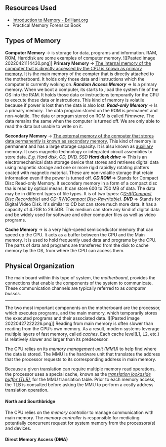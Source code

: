 ```toc
```
## Resources Used
- [Introduction to Memory - Brilliant.org](https://brilliant.org/courses/memory/)
- Practical Memory Forensics Book

## Types of Memory
**Computer Memory** -> is storage for data, programs and information. RAM, ROM, Harddisk are some examples of computer memory.
![[Pasted image 20220421114430.png]]
**Primary Memory** -> <u>The internal memory of the computer that is directly accessed by the CPU is known as primary memory.</u> It is the main memory of the compter that is directly attached to the motherboard. It holds only those data and instructions which the computer is currently woking on.
	***Random Access Memory*** => Is a primary memory. When we boot a computer, its starts to ,load the system file of the OS into the RAM. It holds those data or instructions temporarily for the CPU to execute those data or instrcutions. This kind of memory is volatile because if power is lost then the data is also lost.
	***Read-only Memory*** => Is a primary memory. The data program stored on the ROM is permanent and non-volatile. The data or program stored on ROM is called *Firmware*. The data remains the same when the computer is turned off. We are only able to read the data but unable to write on it.

**Secondary Memory** -> <u>The external memory of the computer that stores data permanently is known as secondary memory.</u> This kind of memory is permanent and has a large storage capacity. It is alsu known as [auxiliary](https://www.google.com/search?channel=fs&client=ubuntu&q=auxiliary+memory+meaning) memory. It uses magnetic technology or integrated circuit assemblies to store data. *E.g. Hard disk, CD, DVD, SSD*
	***Hard disk drive*** => This is an electromechanical data storage device that stores and retrieves digital data using magnetic storage and one or more rigid rapidlyy rotating platters coated with magnetic material. These are non-volatile storage that retain information even if the power is turned off.
	***CD ROM*** => Stands for Compact Disc Read-only Memory. It secondary memory in a form of a compact disc tha is read by optical means. It can store 600 to 750 MB of data. The data may be in different types of file types. It is of two types: *C[D-R(Compact Disc Recordable)](https://en.wikipedia.org/wiki/CD-R)* and *[CD-RW(Compact Disc-Rewritable)](https://en.wikipedia.org/wiki/CD-RW)*.
	***DVD*** => Stands for Digital Video Disk. It's similar to CD but can store much more data. It has a capacity of 4.7GB to 28.5GB. This medium can store any kind of digital data and be widely used for software and other computer files as well as video programs.

**Cache Memory** -> is a very high-speed semiconductor memory that can speed up the CPU. It acts as a buffer between the CPU and the Main memory. It is used to hold frequently used data and programs by the CPU. The parts of data and programs are transferred from the disk to cache memory by the OS, from where the CPU can access them.


## Physical Organization
The main board within this type of system, the *motherboard*, provides the connections that enable the components of the system to communicate. These communication channels are typically referred to as *computer busses*. 

---
The two most  important components on the motherboard are the processor, which executes programs, and the main memory, which temporarily stores the executed programs and their associated data.
![[Pasted image 20220427222226.png]]
Reading from main memory is often slower than reading from the CPU’s own memory. As a result, modern systems leverage multiple layers of fast memory, called *caches*. Each cache level(L1, L2, etc.) is relatively slower and larger than its predecessor.

The CPU relies on its *memory management unit (MMU)* to help find where the data is stored. The MMU is the hardware unit that translates the address that the processor requests to its corresponding address in main memory.  

Because a given translation can require multiple memory read operations, the processor uses a special cache, known as the *[translation lookaside buffer (TLB)](https://en.wikipedia.org/wiki/Translation_lookaside_buffer)*, for the MMU translation table. Prior to each memory access, the TLB is consulted before asking the MMU to perform a costly address translation operation.

#### North and Sourthbridge
The CPU relies on the *memory controller* to manage communication with main memory. The *memory controller* is responsible for mediating potentially concurrent request for system memory from the processors(s) and devices.
#### Direct Memory Access (DMA)
